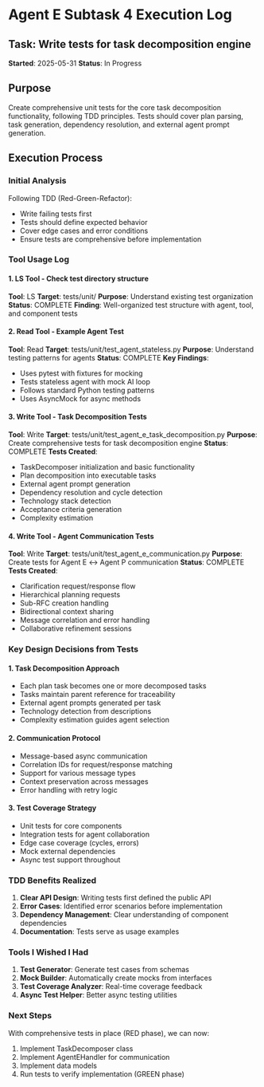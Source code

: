 # Agent E Subtask 4 Execution Log

## Task: Write tests for task decomposition engine
**Started**: 2025-05-31
**Status**: In Progress

## Purpose
Create comprehensive unit tests for the core task decomposition functionality, following TDD principles. Tests should cover plan parsing, task generation, dependency resolution, and external agent prompt generation.

## Execution Process

### Initial Analysis
Following TDD (Red-Green-Refactor):
- Write failing tests first
- Tests should define expected behavior
- Cover edge cases and error conditions
- Ensure tests are comprehensive before implementation

### Tool Usage Log

#### 1. LS Tool - Check test directory structure
**Tool**: LS
**Target**: tests/unit/
**Purpose**: Understand existing test organization
**Status**: COMPLETE
**Finding**: Well-organized test structure with agent, tool, and component tests

#### 2. Read Tool - Example Agent Test
**Tool**: Read
**Target**: tests/unit/test_agent_stateless.py
**Purpose**: Understand testing patterns for agents
**Status**: COMPLETE
**Key Findings**:
- Uses pytest with fixtures for mocking
- Tests stateless agent with mock AI loop
- Follows standard Python testing patterns
- Uses AsyncMock for async methods

#### 3. Write Tool - Task Decomposition Tests
**Tool**: Write
**Target**: tests/unit/test_agent_e_task_decomposition.py
**Purpose**: Create comprehensive tests for task decomposition engine
**Status**: COMPLETE
**Tests Created**:
- TaskDecomposer initialization and basic functionality
- Plan decomposition into executable tasks
- External agent prompt generation
- Dependency resolution and cycle detection
- Technology stack detection
- Acceptance criteria generation
- Complexity estimation

#### 4. Write Tool - Agent Communication Tests
**Tool**: Write
**Target**: tests/unit/test_agent_e_communication.py
**Purpose**: Create tests for Agent E ↔ Agent P communication
**Status**: COMPLETE
**Tests Created**:
- Clarification request/response flow
- Hierarchical planning requests
- Sub-RFC creation handling
- Bidirectional context sharing
- Message correlation and error handling
- Collaborative refinement sessions

### Key Design Decisions from Tests

#### 1. Task Decomposition Approach
- Each plan task becomes one or more decomposed tasks
- Tasks maintain parent reference for traceability
- External agent prompts generated per task
- Technology detection from descriptions
- Complexity estimation guides agent selection

#### 2. Communication Protocol
- Message-based async communication
- Correlation IDs for request/response matching
- Support for various message types
- Context preservation across messages
- Error handling with retry logic

#### 3. Test Coverage Strategy
- Unit tests for core components
- Integration tests for agent collaboration
- Edge case coverage (cycles, errors)
- Mock external dependencies
- Async test support throughout

### TDD Benefits Realized

1. **Clear API Design**: Writing tests first defined the public API
2. **Error Cases**: Identified error scenarios before implementation
3. **Dependency Management**: Clear understanding of component dependencies
4. **Documentation**: Tests serve as usage examples

### Tools I Wished I Had

1. **Test Generator**: Generate test cases from schemas
2. **Mock Builder**: Automatically create mocks from interfaces
3. **Test Coverage Analyzer**: Real-time coverage feedback
4. **Async Test Helper**: Better async testing utilities

### Next Steps

With comprehensive tests in place (RED phase), we can now:
1. Implement TaskDecomposer class
2. Implement AgentEHandler for communication
3. Implement data models
4. Run tests to verify implementation (GREEN phase)
